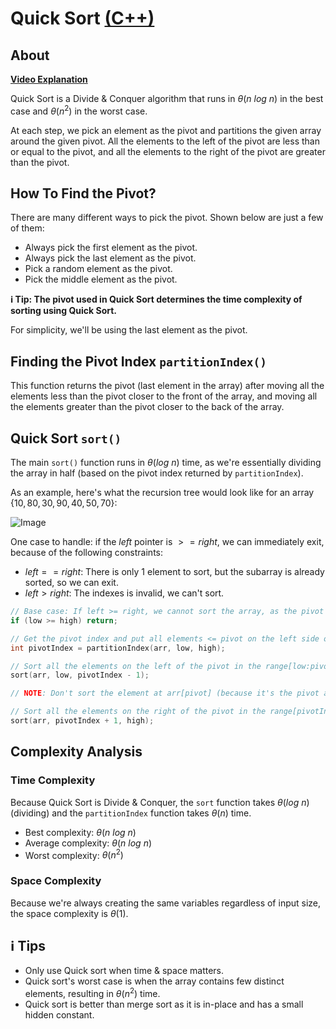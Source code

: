 # Quick Sort [(C++)](./quick-sort.cpp)

## About

**[Video Explanation](https://youtu.be/0SkOjNaO1XY?t=17)**

Quick Sort is a Divide & Conquer algorithm that runs in $\theta(n \ log \ n)$ in the best case and $\theta(n^2)$ in the worst case.

At each step, we pick an element as the pivot and partitions the given array around the given pivot. All the elements to the left of the pivot are less than or equal to the pivot, and all the elements to the right of the pivot are greater than the pivot.

## How To Find the Pivot?

There are many different ways to pick the pivot. Shown below are just a few of them:

-   Always pick the first element as the pivot.
-   Always pick the last element as the pivot.
-   Pick a random element as the pivot.
-   Pick the middle element as the pivot.

**ℹ️ Tip: The pivot used in Quick Sort determines the time complexity of sorting using Quick Sort.**

For simplicity, we'll be using the last element as the pivot.

## Finding the Pivot Index `partitionIndex()`

This function returns the pivot (last element in the array) after moving all the elements less than the pivot closer to the front of the array, and moving all the elements greater than the pivot closer to the back of the array.

## Quick Sort `sort()`

The main `sort()` function runs in $\theta(log \ n)$ time, as we're essentially dividing the array in half (based on the pivot index returned by `partitionIndex`).

As an example, here's what the recursion tree would look like for an array $\{ 10, 80, 30, 90, 40, 50, 70 \}$:

![Image](https://www.geeksforgeeks.org/wp-content/uploads/gq/2014/01/QuickSort2.png)

One case to handle: if the $left$ pointer is $>= right$, we can immediately exit, because of the following constraints:

-   $left == right$: There is only $1$ element to sort, but the subarray is already sorted, so we can exit.
-   $left > right$: The indexes is invalid, we can't sort.

```cpp
// Base case: If left >= right, we cannot sort the array, as the pivot index would be incorrect.
if (low >= high) return;

// Get the pivot index and put all elements <= pivot on the left side of the pivot and all the element > pivot on the right side of the pivot.
int pivotIndex = partitionIndex(arr, low, high);

// Sort all the elements on the left of the pivot in the range[low:pivotIndex - 1]
sort(arr, low, pivotIndex - 1);

// NOTE: Don't sort the element at arr[pivot] (because it's the pivot and it's already sorted)

// Sort all the elements on the right of the pivot in the range[pivotIndex + 1:high]
sort(arr, pivotIndex + 1, high);
```

## Complexity Analysis

### Time Complexity

Because Quick Sort is Divide & Conquer, the `sort` function takes $\theta(log \ n)$ (dividing) and the `partitionIndex` function takes $\theta(n)$ time.

-   Best complexity: $\theta(n \ log \ n)$
-   Average complexity: $\theta(n \ log \ n)$
-   Worst complexity: $\theta(n^2)$

### Space Complexity

Because we're always creating the same variables regardless of input size, the space complexity is $\theta(1)$.

## ℹ️ Tips

-   Only use Quick sort when time & space matters.
-   Quick sort's worst case is when the array contains few distinct elements, resulting in $\theta(n^2)$ time.
-   Quick sort is better than merge sort as it is in-place and has a small hidden constant.
